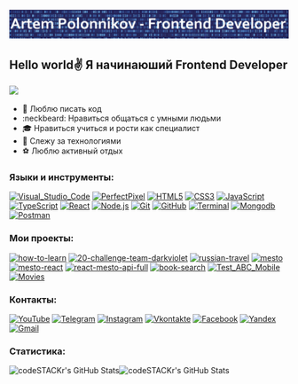 [![Header](https://github.com/gamerthepro/gamerthepro/blob/main/Image/img.jpg)](https://www.youtube.com/channel/UCViuD468TFUrsmsyoVphOLQ)

## Hello world:v: Я начинаюший Frontend Developer
![](https://komarev.com/ghpvc/?username=gamerthepro)
- 💪 Люблю писать код
- :neckbeard: Нравиться общаться с умными людьми
- :mortar_board: Нравиться учиться и рости как специалист
- :rocket: Слежу за технологиями
- :soccer: Люблю активный отдых

### Языки и инструменты:
[![Visual_Studio_Code](https://img.shields.io/badge/-Visual_Studio_Code-d2e7fb?style=flat&logo=visual-studio-code&logoColor=27A0D9&labelColor=626262)](https://code.visualstudio.com/)
[![PerfectPixel](https://img.shields.io/badge/-PerfectPixel-d2e7fb?style=flat&logo=&logoColor=fe4611&labelColor=932)](https://www.welldonecode.com/perfectpixel/)
[![HTML5](https://img.shields.io/badge/-HTML5-d2e7fb?style=flat&logo=HTML5&logoColor=fe4611&labelColor=626262)](https://ru.wikipedia.org/wiki/HTML5)
[![CSS3](https://img.shields.io/badge/-CSS3-d2e7fb?style=flat&logo=CSS3&logoColor=27A0D9&labelColor=626262)](https://ru.wikipedia.org/wiki/CSS)
[![JavaScript](https://img.shields.io/badge/-JavaScript-d2e7fb?style=flat&logo=JavaScript&labelColor=626262)](https://ru.wikipedia.org/wiki/JavaScript)
[![TypeScript](https://img.shields.io/badge/-TypeScript-d2e7fb?style=flat&logo=TypeScript&labelColor=626262)](https://www.typescriptlang.org/)
[![React](https://img.shields.io/badge/-React-d2e7fb?style=flat&logo=React&labelColor=626262)](https://ru.reactjs.org/)
[![Node.js](https://img.shields.io/badge/-Node.js-d2e7fb?style=flat&logo=Node.js&labelColor=626262)](https://nodejs.org/en/)
[![Git](https://img.shields.io/badge/-Git-d2e7fb?style=flat&logo=Git&labelColor=626262)](https://git-scm.com/)
[![GitHub](https://img.shields.io/badge/-GitHub-d2e7fb?style=flat&logo=GitHub&logoColor=191919&labelColor=626262)](https://github.com/)
[![Terminal](https://img.shields.io/badge/-Terminal-d2e7fb?style=flat&logo=windows-terminal&labelColor=626262)](https://docs.microsoft.com/ru-ru/windows/terminal/)
[![Mongodb](https://img.shields.io/badge/-Mongodb-d2e7fb?style=flat&logo=Mongodb&labelColor=626262)](https://www.mongodb.com/)
[![Postman](https://img.shields.io/badge/-Postman-d2e7fb?style=flat&logo=Postman&labelColor=626262)](https://www.Postman.com/)
<br/>

### Мои проекты:
[![how-to-learn](https://img.shields.io/badge/-how_to_learn-d2e7fb?style=for-the-badge)](https://github.com/gamerthepro/how-to-learn)
[![20-challenge-team-darkviolet](https://img.shields.io/badge/-20_challenge_team_darkviolet-d2e7fb?style=for-the-badge)](https://github.com/gamerthepro/20-challenge-team-darkviolet)
[![russian-travel](https://img.shields.io/badge/-russian_travel-d2e7fb?style=for-the-badge)](https://github.com/gamerthepro/russian-travel)
[![mesto](https://img.shields.io/badge/-mesto-d2e7fb?style=for-the-badge)](https://github.com/gamerthepro/mesto)
[![mesto-react](https://img.shields.io/badge/-mesto_react-d2e7fb?style=for-the-badge)](https://github.com/gamerthepro/mesto-react)
[![react-mesto-api-full](https://img.shields.io/badge/-react_mesto_api_full-d2e7fb?style=for-the-badge)](https://github.com/gamerthepro/react-mesto-api-full)
[![book-search](https://img.shields.io/badge/-book_search-d2e7fb?style=for-the-badge)](https://github.com/gamerthepro/book-search)
[![Test_ABC_Mobile](https://img.shields.io/badge/-Test_ABC_Mobile-d2e7fb?style=for-the-badge)](https://github.com/gamerthepro/Test_ABC_Mobile)
[![Movies](https://img.shields.io/badge/-Movies-d2e7fb?style=for-the-badge)](https://github.com/gamerthepro/movies-explorer-frontend)

### Контакты:
[![YouTube](https://img.shields.io/badge/-YouTube-d2e7fb?style=for-the-badge&logo=YouTube&logoColor=FF0000)](https://www.youtube.com/channel/UCViuD468TFUrsmsyoVphOLQ)
[![Telegram](https://img.shields.io/badge/-Telegram-d2e7fb?style=for-the-badge&logo=telegram&logoColor=27A0D9)](https://web.telegram.org/#/im)
[![Instagram](https://img.shields.io/badge/-Instagram-d2e7fb?style=for-the-badge&logo=instagram&logoColor=B4068E)](https://www.instagram.com/?hl=ru)
[![Vkontakte](https://img.shields.io/badge/-Vkontakte-d2e7fb?style=for-the-badge&logo=Vk&logoColor=4F7DB3)](https://vk.com/id59669549)
[![Facebook](https://img.shields.io/badge/-Facebook-d2e7fb?style=for-the-badge&logo=Facebook&logoColor=1195F5)](https://www.facebook.com/tema.rembo/)
[![Yandex](https://img.shields.io/badge/-@Yandex.ru-d2e7fb?style=for-the-badge&logo=Yandex&logoColor=ffdd33)](https://mail.yandex.ru/?uid=896586890#inbox)
[![Gmail](https://img.shields.io/badge/-@Gmail.com-d2e7fb?style=for-the-badge&logo=Gmail&logoColor=fe4611)](https://mail.google.com/mail/u/0/#inbox)

### Статистика:
<img align="left" alt="codeSTACKr's GitHub Stats" src="https://github-readme-stats.vercel.app/api/top-langs/?username=gamerthepro&langs_count=8&layout=compact" /><img align="left" alt="codeSTACKr's GitHub Stats" src="https://github-readme-stats.vercel.app/api?username=gamerthepro&show_icons=true" />
